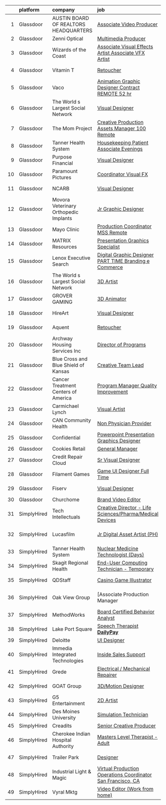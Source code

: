 

|    | platform    | company                                 | job                                                                                                                                                                                                                                                                                                                                                                                                                                                                                                                                                                                                                                                                                                                                                                                                                                                                                                                                                                                                                                                 | update_time   | location            |
|---:|:------------|:----------------------------------------|:----------------------------------------------------------------------------------------------------------------------------------------------------------------------------------------------------------------------------------------------------------------------------------------------------------------------------------------------------------------------------------------------------------------------------------------------------------------------------------------------------------------------------------------------------------------------------------------------------------------------------------------------------------------------------------------------------------------------------------------------------------------------------------------------------------------------------------------------------------------------------------------------------------------------------------------------------------------------------------------------------------------------------------------------------|:--------------|:--------------------|
|  1 | Glassdoor   | AUSTIN BOARD OF REALTORS HEADQUARTERS   | [Associate Video Producer](https://www.glassdoor.com/partner/jobListing.htm?pos=106&ao=1110586&s=58&guid=00000181bdae788e9b08a6fbdc74ad74&src=GD_JOB_AD&t=SR&vt=w&ea=1&cs=1_5b38b35d&cb=1656744737516&jobListingId=1007973154065&cpc=76BDADE3D6D9A820&jrtk=3-0-1g6uqsuaoh4d3801-1g6uqsub32968000-01ecd5dc6df1b501--6NYlbfkN0CzcDFs8cjNZITHzPaspPYUdxCTppyanGLeq-qEeiOFHwY2WUyAnrlCtEZ5GVhe4twuwkeqr4_pF1yvj7ac6m-f5901tEcCJT60M50YzRJ4UZadKXZh7DfT8HXPoiqWHcKPweUpn6hWm4MJc5-etzsvyH7xlHGwUzlnKrT1uJzPWkt56GE51CZ4CZFn9nysYghgjYjcqLs6j65ffYBZrjbqxiGbAaNJmPQ07vfzrfZLBSOxR-C0Td29cEMl5z5Z74xiZnuypg_ZqUNS2I_7sdKhxPRKZJxCtk9q3IKeehqTjOjvqVZTmwz7e30vdPGlYI94py5HDIm6sb6P10xtiKVmG4p3zH6DQ3JN_C3mDqKQaK0hcxwAy_PqnM7_-0LsaUcVElmELc6COulKD2YbPihNG9c78TOzqZkWWkIO5ueJQbOHbN6qpiHtEkn3NBEFKhFYXneJPYURS5NDsCx3d703XKTPbS5oYHUv_8tUaUtwX_oBGwAsOW4aPIY3mTVCLPo%3D)                                                                                                                                                                                   | 1d            | Austin, TX          |
|  2 | Glassdoor   | Zenni Optical                           | [Multimedia Producer](https://www.glassdoor.com/partner/jobListing.htm?pos=105&ao=1110586&s=58&guid=00000181bdae788e9b08a6fbdc74ad74&src=GD_JOB_AD&t=SR&vt=w&cs=1_bda6c15f&cb=1656744737515&jobListingId=1007969228595&cpc=5FEB1BEB8E14EF52&jrtk=3-0-1g6uqsuaoh4d3801-1g6uqsub32968000-66685a8423798669--6NYlbfkN0D-wagnijxwAeJpKSfKqQ0J9oHqjS3FlIu-AqopM5OplQZzaVhIx9UO4Q8hxVMhGuV9HaKCSmmGouoCn9-qnEDTCmxhL6b3Vv_ut4oOvfUCOD0LYqf-u_8YTEmNGA4jkamHQGlOUxVZ5493jj-ezdqAmnIWlwf8_GxwHBtD9W21B0CLcZiAU9Tj7BnIqrFR_j5jjHFQEmVrn4yNYNzVlIkHnHqkF2yOhyWIEZA-S-E8MDTJnCTkz5Jb2KN1QKcsChpqp1YvppeyY1e9ujjVQBHUM75vq_Gy18EGzRi48x9JnmPCxVWH0A7BhzBiYrXPhDp0XpE6t899uCxx5JdjD3awlBUMsD8NlA3SxOwzVYl76DAD3HmVnhd108oljDuzYpFIjpHuj2azu0vBD_JawcOAzjdPq1ZcQF9vn40s377HhXhNNHkFJLbowP1QCQnAVdmsthEfjxU37COMVGHFYqeK)                                                                                                                                                                                                                                           | 3d            | Remote              |
|  3 | Glassdoor   | Wizards of the Coast                    | [Associate Visual Effects Artist   Associate VFX Artist](https://www.glassdoor.com/partner/jobListing.htm?pos=126&ao=1136043&s=58&guid=00000181bdae788e9b08a6fbdc74ad74&src=GD_JOB_AD&t=SR&vt=w&ea=1&cs=1_31e72375&cb=1656744737518&jobListingId=1007961505800&jrtk=3-0-1g6uqsuaoh4d3801-1g6uqsub32968000-40b4fe3b46a0262c-)                                                                                                                                                                                                                                                                                                                                                                                                                                                                                                                                                                                                                                                                                                                        | 7d            | Renton, WA          |
|  4 | Glassdoor   | Vitamin T                               | [Retoucher](https://www.glassdoor.com/partner/jobListing.htm?pos=118&ao=1110586&s=58&guid=00000181bdae788e9b08a6fbdc74ad74&src=GD_JOB_AD&t=SR&vt=w&cs=1_dcb1b4ce&cb=1656744737517&jobListingId=1007966840944&cpc=FD1C1DA32C38CFA7&jrtk=3-0-1g6uqsuaoh4d3801-1g6uqsub32968000-458f20c67496f886--6NYlbfkN0DMrcEu7yrtATojKJA7cEzGQ3FdRGWLh0CZQInL4ECGI6k5tN82kdM0cJmh4vC7GgicCuPW6XhUvTCezHddYGKn3kAU4L0SX9Jyx3DjUJ2YynEVYkwR9Y8HTdu1tRL5szvjUrFm6K9Kd9NNjkflS5dPtxEKooeTbkXep_NDaRCzIrAqc5-G0quRfY2CJAvtdtXuRw1DOsFwWQ1b4lr-_fv11o7vuSETciDbMRSyzRWuwZob8Qt3m9ELVUTAUS5JwG9twzMjq4UX4k0w-mE4z75Yuz6ssS4t3TEw41GMXew81eGvii-j-dUYe6uPsv6NvL4-RHy5PmhtH-ArqZYWKtNRm-02KyTw1iDwGFDgeHsD0o_r5ycM8FjuUnH--oyd4Uk0ouOKOO41nWUcvLp7B4h7MDUvk7MYbPNfOpTYoHICgdxEIx-fLjH16JA4UcIrp7by2vh_cOmYE5Mo_6qajen3WkGtsijWK64%3D)                                                                                                                                                                                                                                       | 4d            | Corte Madera, CA    |
|  5 | Glassdoor   | Vaco                                    | [Animation Graphic Designer Contract REMOTE  52 hr](https://www.glassdoor.com/partner/jobListing.htm?pos=121&ao=1110586&s=58&guid=00000181bdae788e9b08a6fbdc74ad74&src=GD_JOB_AD&t=SR&vt=w&ea=1&cs=1_88abc321&cb=1656744737518&jobListingId=1007971871608&cpc=C4A69CCDBB3B9599&jrtk=3-0-1g6uqsuaoh4d3801-1g6uqsub32968000-d4d4a80fe2e5aae8--6NYlbfkN0D_sybMACCpf9B-677oK5j6rPldVB6BlrVvFjO_o-GJZbzuF-qh4PxErFUqfUsv_6thq8g4D528oZ7ZC6V_prj0abU2-epovRai-qZXnmaBSbOCT3Oy3osdvbpymSrBpBhksOZe_KeUepKZAREmJN4LsPPetNaXk-TapOqKYSgPIJBpn5-T1KQu_1hjO2gztrm9bxES-PTjOM3bKWBlXIBlzr8k2uy8jan4cEVS5LFeMMncXEMKRz8lBjaE7YowUYsi194RrZBGCsijinZtCJpCE5Y46rIx6Fw4kIw88Ldo0JIo-IlPt1dS2tqUdOfTip5CXpty53h_warSsYm5awSlguChVED1KYnYWlRSRTJxIM04JS5OEGZO_co-Lbm7YVFiO64IylOyuv3B72DEAnmSbLSoOEivETfFnlLmN3xsDRdcpvaw8wZUiNVUTBV58kOxkPGPhKlGXWQcLbQVH7uLhOhWP_aRuY68YcJcFBpYZmJ93wYVwUdxq_v67qOEGaYQNtTvM6DoJPQdCeSUltfjsBYXDDRhDe8%3D)                                                                                                                          | 2d            | Atlanta, GA         |
|  6 | Glassdoor   | The World s Largest Social Network      | [Visual Designer](https://www.glassdoor.com/partner/jobListing.htm?pos=115&ao=1110586&s=58&guid=00000181bdae788e9b08a6fbdc74ad74&src=GD_JOB_AD&t=SR&vt=w&ea=1&cs=1_256e6eb5&cb=1656744737518&jobListingId=1007955687007&cpc=C4A69CCDBB3B9599&jrtk=3-0-1g6uqsuaoh4d3801-1g6uqsub32968000-ce8889ce7fc4f548--6NYlbfkN0DSgjPPcnEdvoK3uuxfISLALE6pB1FR7YSHOr_tSg5_QGIhoz_2VqUepdcKLBLI_zQ5boPxTjRiTM9bxT1QoaUOlrfsHjXjdD7u_YtKGV3lMlJO6Y-qOS1T_1INYeJezg33-OILdvl-nqj3731pyrhlwU2TCpzVvVh0ZCH5wJIOVcJpkMs-7Svt82FBOL2WZCAkO71do0aAogBcpJ68Ds6sL6Cwy6p4iW3NB7KpDR6wU11TzbaGxl_2fk9ICTsXuM-iCH8-9ECvCIWbEq36_jBzeyiPxVy8Y3XPEhHhvqQiDINchoJhG1kjVE-0boJRLF1YhiBGFf8eXXiaBTY7gxpAT0Y_0l1Bk3LXMBQINOpy-hwpWqlSNHbRx-ljTUY7WAIRsjB6pHsWNk8ooxg798bfG4oRRJvUla0lM8M8y07e10pH2P2210iH9_H0oqcu-ro_JfYIsa74AqVaywo1uoJYbMU7Jj4l_KDGxg4uQehYqb6Us6bDFsrxpwG3W-NcDOPitDAXEdutj-IOxeqHlBbyHr6xmN8ilIxLjntkJXL-4s2AitXijIgzQmzkLKZtJ81wdXC1n5sqFCWBUrQUrOWu)                                                                                                          | 10d           | Menlo Park, CA      |
|  7 | Glassdoor   | The Mom Project                         | [Creative Production Assets Manager  100  Remote ](https://www.glassdoor.com/partner/jobListing.htm?pos=116&ao=1110586&s=58&guid=00000181bdae788e9b08a6fbdc74ad74&src=GD_JOB_AD&t=SR&vt=w&cs=1_496d25d2&cb=1656744737517&jobListingId=1007967335052&cpc=9DC6E4D8324653EE&jrtk=3-0-1g6uqsuaoh4d3801-1g6uqsub32968000-974b1802d1b2ca02--6NYlbfkN0BDp_epf89aHDQhKpPegNJQ_ldQpEFZQsM9OcONMGxWx6pU56EKHF58QjVdAUvn2gXr-4qKVmuOqO2hh6ly2Lf9qKVUf5r4iwWlmpI275CADJQJn0IoDHZ2YTcybY9agQbHjv9SV5rRof1Mq1PdjCdVMrcXqoboQwxY5vbBnClz10B-vbC-S0EZgquujyTndPjfaskLNhkK3fuoUWrtAE8MY0pc1ykwM8YSQ_VPhJHZcTl1eKWOUJXeW0Kp5BnNJASFemE1E1kjMS2BGHOkP3qBUXhGJq_lalwMS3g9JURJqq4aZ3l9zCt58yjZHNVwpN387ruyKZ_k8u3Ou9djqTVmw8gXyWblddA_9PGhwAX2TSsTk6mpQAiWwsylcAJA2sF5qqb1pGbAaUg9IKckyxw6Vb1b-Rrwa8JEGCyD1cp29XC6VFvcIPrTOVdEb5D1GNmg6swHD6n7C2rG3EG_nPuQsUxPRvgMgoDzSTeT1ZNqWsCqMyi3y3B1zf30Djkz4kd4HaNjaQLbItVa5M50v4QSZl7yOWrh2PoggYAZLAu980ZPHvJ5s9cHJLHPTto3HDw%3D)                                                                                                | 4d            | Remote              |
|  8 | Glassdoor   | Tanner Health System                    | [Housekeeping   Patient Associate  Evenings ](https://www.glassdoor.com/partner/jobListing.htm?pos=103&ao=1110586&s=58&guid=00000181bdae788e9b08a6fbdc74ad74&src=GD_JOB_AD&t=SR&vt=w&ea=1&cs=1_6c3cb3ea&cb=1656744737515&jobListingId=1007977535768&cpc=619322B613A5457C&jrtk=3-0-1g6uqsuaoh4d3801-1g6uqsub32968000-5dcc6e31592923bb--6NYlbfkN0BKCdUMHj31MbvWqdYQ9ut3BVauqM650n6ogWAXNo6TcCcdhyP5BUcVrgcrgBoRQBEhxD3bVdRiT2pUbNiUin5r9nK3L3ykLx-Td1uKXrEPm_u5mdrx1Cd4q9k5UR9gbPqH9jWXQkTCEoNLtBtne2mAuiIXVzIQQWZRhac_tsinlveQASqlFyjgM7iOiYklo7vOzkusszYW-7ggklOKAAKaRpRSDM9JkhS5jiknGbzk8mrfXjx-lP46Qr4RApPhchbO0eX5z8iP3skEoTAcU_693fWDKCeLoqKKEr8vfF5BwCIGyXM1eGy9M1SYYs7wcPCyJe6gubdSrFDGKtBH-JhYXJTNApS6uo1tvP3d3kS1o9DpF3LDJqcv7EhHauVz2qY3AOgancBkcWPzFKPxbnwdf1odVq5cqSGs_RAzaAG3BSJNg44OvabKvE-nMq4HgP9UzDyNEvH2A6-nC35DLo58nHTgDeikRcoMWyAdzh_ggW2AW4EtmfzBwF_XEZvJlhCmz-HYjFWZr_4YjHLfVBPUjkGDmnHWhDxFn5-joYUVfYqkLu19zCSQwC6l_LAkt6jccQw2kuvzx1CE_308CNNHep24VPweYQ8xpAf21PcPNT_to47pJWulmolX2ARwMG03KpntRvwvkg%3D%3D)                  | 24h           | Villa Rica, GA      |
|  9 | Glassdoor   | Purpose Financial                       | [Visual Designer](https://www.glassdoor.com/partner/jobListing.htm?pos=101&ao=1110586&s=58&guid=00000181bdae788e9b08a6fbdc74ad74&src=GD_JOB_AD&t=SR&vt=w&cs=1_f8c47004&cb=1656744737515&jobListingId=1007978027094&cpc=A202EC670F9D0667&jrtk=3-0-1g6uqsuaoh4d3801-1g6uqsub32968000-80917c0488b41800--6NYlbfkN0DSwrzLV_d009t00Noqv8485ZIMmCq0NIXHKosxbhm15qabQEHgk6wsQRlkA3A80bZb9PbpfHGfKe6iUksRL5ftl87KqNy0Y1yMxMeGftJ4MLYIdzNZ_HOrtLRBVHg6zEmRj0Y_A5RJolt1YIyNjcFsaNldLVCojNt0wxCcr-19asgeW-gPINP5FyX1UadBv09WPu6OlpmJk-w0XTOP3HRyKVV1WSiYygt77XGVXX0H41Ed9sgHa9xiiQmLVxCZy2J5p1Y-EOZ21uQUPqTMnGQWSxwpnBDTEsbDUbaNx2OQpZkj2HyDHyBx-Cq3uxpXUPjj7P_Wjyp1CKuPNqUL_tHZkjc61ayzUz4HbUwMV73imw5mrsFplPi3vzb6L7GSDyyiR0A8YFzMRVcoFLF4Aj_KEiO8Td6WXElEWRZdT7gL2a0sdgijCKbi4YLG67zFxsizHL2YYtRn3xVrWw5WeKoqqtbxIEjdx0CMzgnJwI0F9fXYKJuYgc7x5AGHYjJqfymrxCNQtITY9t7Jv10Ukv-OXvcbDTQUs10R37fjg0vwvSCDuyQsvxmCBt9Dc36jvw2gXfrgyBNz7WhnNAbRxwu0FmT14ElC9p1ONqs6emzg9oqOMxjcgpk58AuAhdukDFLl7IZ_Zy61tcq-q6ZopTftmydorGp4vONwI7f1fizgNiNgOymOhWZgXoVXVDTpcTY%3D) | 24h           | Spartanburg, SC     |
| 10 | Glassdoor   | Paramount Pictures                      | [Coordinator  Visual FX](https://www.glassdoor.com/partner/jobListing.htm?pos=127&ao=1136043&s=58&guid=00000181bdae788e9b08a6fbdc74ad74&src=GD_JOB_AD&t=SR&vt=w&cs=1_9be564a4&cb=1656744737518&jobListingId=1007977299470&jrtk=3-0-1g6uqsuaoh4d3801-1g6uqsub32968000-5c747d95737274b9-)                                                                                                                                                                                                                                                                                                                                                                                                                                                                                                                                                                                                                                                                                                                                                             | 24h           | Los Angeles, CA     |
| 11 | Glassdoor   | NCARB                                   | [Visual Designer](https://www.glassdoor.com/partner/jobListing.htm?pos=117&ao=1110586&s=58&guid=00000181bdae788e9b08a6fbdc74ad74&src=GD_JOB_AD&t=SR&vt=w&cs=1_d226ab2c&cb=1656744737517&jobListingId=1007977310597&cpc=7AD1D84939BBEEF3&jrtk=3-0-1g6uqsuaoh4d3801-1g6uqsub32968000-1bf2ec1534ef6e16--6NYlbfkN0D0ff9e8Lfwlpl5zGbQmpn59AL71QmFd7VKOAnfyjZzp5sdngV8WPgYe0dov1m7Y2mKGtVBDTfyHFmerNfT1OMvvedcUr6AstI11753lGS4EKMUBneZGkj89hq2rMaIGoBfJ4WQHqjix9r1rkfnOI6xLzvR_yTyCcogp6C72UnqaOlz6_Oxa0zP36ZGNJzcFR2pnddYjIt9AtCe7fejHeWDsH2i_0N4hLqo8JQLdPQeDc4fRi1nAEJuykKEfGox5H9FfdZZJO1CbMXFXtFVE94yGwszpwNLq_IWhg7SUFmPUyCH8cjfwc9_P0-__oP01vKymeCDj8iMpEMr3CuWKOttyx8LhmkMSsuPcZqM9S1v0TKAH8L7bfirejjzEVqbijQ3O2KMLZMpSJtElw-4N_lEo2v0OYIdFHd0KmXGEw109byYvODaMaDiJLqhvK-J0k9Bd5LNKrbu9M5TBXmrswibyk-4hZr-ZysCDRWSidKgcg%3D%3D)                                                                                                                                                                                                                   | 24h           | Washington, DC      |
| 12 | Glassdoor   | Movora   Veterinary Orthopedic Implants | [Jr  Graphic Designer](https://www.glassdoor.com/partner/jobListing.htm?pos=110&ao=1110586&s=58&guid=00000181bdae788e9b08a6fbdc74ad74&src=GD_JOB_AD&t=SR&vt=w&ea=1&cs=1_9d264fa5&cb=1656744737517&jobListingId=1007973936037&cpc=0C139D4CAD5A6DB2&jrtk=3-0-1g6uqsuaoh4d3801-1g6uqsub32968000-3f10d34dd0176342--6NYlbfkN0DJqHPb2qqJYAdJnpB7UGOSLJ0mKdWnl2ItX-QcZgWymE_k2FNtN2xzwr1HWuQlorepBekrHkr2iEcU9XznvIgxowy77Rs5cNE4-S_39XbW1kQnBBP8XEwoDupH7u0-F5Yr3d6Y-3J9GWOGhYZWQyUfYscXBydLe0WhU_R39BfJjJ8ErIs1sbVNt3IFj1_svauUX-jynR5ftOkCYw9PhUKChCLfbUoMUVmHZQ65ZGOhsEXxTRZLkwFnjgVGEwEFiSkuuRAoGK6R9xgrjbtZ1DACYkK1GG2OQs5_O8T5navn4Zy5F5Dm9vPAmb0D58HJPx8q5phmn-XMFgXwfDEszxzIG3bvh4V2pcb7FLIEnTXqfKcY51Uk7TP1ShfRTIoukTBblhCL6o9CG1J1y4mzKFjKlyIAhfDkR2gl2tN-l8l8a-NCp7en81aHF05F7MC8BW1b3ZXiLmVeeSln87b8xeiiNwopywRZ7hkSpk9pOE7EbbR_xuiuFD0wT2go8Stxm9c%3D)                                                                                                                                                                                       | 1d            | Saint Augustine, FL |
| 13 | Glassdoor   | Mayo Clinic                             | [Production Coordinator   MSS Remote](https://www.glassdoor.com/partner/jobListing.htm?pos=130&ao=1136043&s=58&guid=00000181bdae788e9b08a6fbdc74ad74&src=GD_JOB_AD&t=SR&vt=w&cs=1_15a63055&cb=1656744737518&jobListingId=1007968268364&jrtk=3-0-1g6uqsuaoh4d3801-1g6uqsub32968000-0db7891265886867-)                                                                                                                                                                                                                                                                                                                                                                                                                                                                                                                                                                                                                                                                                                                                                | 3d            | Rochester, MN       |
| 14 | Glassdoor   | MATRIX Resources                        | [Presentation Graphics Specialist](https://www.glassdoor.com/partner/jobListing.htm?pos=120&ao=1110586&s=58&guid=00000181bdae788e9b08a6fbdc74ad74&src=GD_JOB_AD&t=SR&vt=w&ea=1&cs=1_687c65ca&cb=1656744737518&jobListingId=1007973733463&cpc=9DC6E4D8324653EE&jrtk=3-0-1g6uqsuaoh4d3801-1g6uqsub32968000-a62b5f047dc4b6fd--6NYlbfkN0De5ppvndiyxA0pMSLQzOe_j9Mra0KF_8EhxTxOKXtZIfhM20E97mGJ6rqAxbACvL-cqAF-LbHge5qlUJ8Xb7cG7dOjdhgwkpFTkFp7tgIo7_0uQXUrHSageNGZ7bRRgnULAqrkfFo0X7TZoFmY6R4spA8C6oV5v05za3hbZx801fVehutvCVClsSaadB2Dp3Q1OeRyA-JO6icWMsoJl4c2HmASNz6VtZBn8fLid79RSSslJtVraGQ9tRLjBez16DB8uSnvT6w0boneGnlJkUFUjPEp3m-Wm1u_8y4ckGxZWj0aolb5ryVBxXCx9LBBWbeFXgnESi8VjivZiGdPahrgU9f2LtGuL0mnri7flw4ifyDM5e2ieQqVuBPz1fubDcRK0IHmyxwW8T7nTQpLdbpaTuenmbGmj15PgrGohal2vxR1l9ZbgfzbF2XK8Ozv5JcoTa0Posy1G7fjopoLwFEqoSLYLhEj0SkhYzKDlO30E2pejKmH2G6cqfA_ADs_OxVwSvis8mPjPgHgqCCzFI1m3uLv-DeOO3FGIE92TCWgb0UYh1-p0Iqu)                                                                                                                         | 1d            | New York, NY        |
| 15 | Glassdoor   | Lenox Executive Search                  | [Digital Graphic Designer  PART TIME  Branding  e Commerce  ](https://www.glassdoor.com/partner/jobListing.htm?pos=114&ao=1110586&s=58&guid=00000181bdae788e9b08a6fbdc74ad74&src=GD_JOB_AD&t=SR&vt=w&ea=1&cs=1_d5293f0f&cb=1656744737518&jobListingId=1007977383031&cpc=F17331D9BECC482A&jrtk=3-0-1g6uqsuaoh4d3801-1g6uqsub32968000-1320e3432484d777--6NYlbfkN0AFRV3_2dkB6SuydGIGxPVEJoJqCW_np2MhSmgJaCX6psULqOrDhGc7TYQOH0y9bei69uXxmO2lmCdcTdheGEWQvfM3tZngkHId5idKC_9VI_KulBitANPHgr7Ep-BEfLCr2T801H9gh60ZpfQYOv6WrgWYvDMb9IJjStn7d1X6UOgc48AfNws_sb_xHvWDYVGOWyWm-oQoBmmaL2681x02OrhQS9ZKmHW5utkqG-JGkQmPs9qaJCqQULQhB25nPwqp-WcbXNj3Xy9T2l__G6rJ_CCMuCTYXQQmvOPDhjw-aSx57rrkqkHTrMXfCpxPdofnAo8LSic-AKG3QkIRLRqLmyOKNfpSotR7DC-Xu3WpHsjrOTK09QIiF18kscTVKjn1YQklKk2HtSC12RS11XQmOXrL7G0gPkVu8QEMBKZiQNDNYPlHAjdv1XCfJgTqh4mJIOxyvzVZ_FQAMrbSXZZCe7tdWHlLE7-xDDpLQQoXPcItfPYTYokuPdnhJOl6ba0GteaXyeL_1g%3D%3D)                                                                                                                                  | 24h           | Remote              |
| 16 | Glassdoor   | The World s Largest Social Network      | [3D Artist](https://www.glassdoor.com/partner/jobListing.htm?pos=119&ao=1110586&s=58&guid=00000181bdae788e9b08a6fbdc74ad74&src=GD_JOB_AD&t=SR&vt=w&ea=1&cs=1_28a45aee&cb=1656744737518&jobListingId=1007969858041&cpc=451933188B21919D&jrtk=3-0-1g6uqsuaoh4d3801-1g6uqsub32968000-c7eae5518b519f61--6NYlbfkN0DSgjPPcnEdvoK3uuxfISLALE6pB1FR7YSHOr_tSg5_QGIhoz_2VqUepdcKLBLI_zSc8JSYPrJksObRBuCGAA0maepQYUNpBDjQ2JWKdMFomExmsvrdiEPDeqsyAKcBfgwefEcHVx_WeFY5uMafxHqLy-MNjpP-2O4gEBHOybauJ4v1fGOvD5GY1mGTit8RqYO3OdeYZUts1WI8ELYaw1EwxbvLIEkHd62xE0ws8lIKKt2_R75flGykWEYs1Macqjmj-JLZ8qI34nLKDr38gI4iP3dBEhba1nafnzX4YqQ4psXy7M7d2wcMSZINJFCvnItNrwJj2ClNtHzDJXhE4ey5pkIIHNZ_idC0cuTLYzpHnS2j66xEnhfhCc5qf74112fPDR08gs-axTlAySHmYCzyjiZykaW57DCrXsmzzMoze6WBYt50Fc1apz2dVOoLoVA-Aqbt4CBfEE7p21htc5emIixsFpfAhjGkgDJdSfw0aKzs862CDI8rs0q6smugQHlkW282Yb4oZcgGBreTBWIrIHP89Ivh5sTD9VG2CcSgSVqfldlpT4pybvtLe4yfqUMTPoU5VvQBd2ThwIpSxaVQ)                                                                                                                | 3d            | Burlingame, CA      |
| 17 | Glassdoor   | GROVER GAMING                           | [3D Animator](https://www.glassdoor.com/partner/jobListing.htm?pos=111&ao=1110586&s=58&guid=00000181bdae788e9b08a6fbdc74ad74&src=GD_JOB_AD&t=SR&vt=w&ea=1&cs=1_6ff74e14&cb=1656744737517&jobListingId=1007977312029&cpc=878687325D2A5CC7&jrtk=3-0-1g6uqsuaoh4d3801-1g6uqsub32968000-eed2f8d9beea1a73--6NYlbfkN0D0ff9e8Lfwlpl5zGbQmpn59AL71QmFd7VKOAnfyjZzp5sdngV8WPgYe0dov1m7Y2mKGtVBDTfyHBXS79-IRuet0Wz6uEp3WsOYyWsfNAmkv9__Ajbf4Hx54h_0e97yljkB1WZcqaNID5ncTmZ2QtC_Gdk0Q_2k3v2pedomN32RvSNnnPJpaTm6amLmH67aNv2oPnf3SQvwEsylzNyO0V8EFi7jKD5jAcvK6t5qIla66tzRgQc-_hmkRVOYTmoend_842tmES2ZqAUzBK3uWO9URbhVfd8fctrm_IsBdOg8emZnK4CO1QMB-tJI-tLMSk_u942xr7D-Kv82ouW243TPg29fbm2jyDadbuh1sBN41_tqL9K825o_2oYW9yuj9lSsXOTNojq_OpSrgT7RQNbeVybK47TgDolWX4lNG7gMDjy90pK42HH5EkHkvgsev9RbQoD8hMF4KrerEsI-kYzYW66ZCKdy2u8p1B-AiPl6hplx_eKrXqVK)                                                                                                                                                                                                              | 24h           | Wilmington, NC      |
| 18 | Glassdoor   | HireArt                                 | [Visual Designer](https://www.glassdoor.com/partner/jobListing.htm?pos=113&ao=1110586&s=58&guid=00000181bdae788e9b08a6fbdc74ad74&src=GD_JOB_AD&t=SR&vt=w&ea=1&cs=1_bf200560&cb=1656744737518&jobListingId=1007977899718&cpc=7F6F94E2229B3AB5&jrtk=3-0-1g6uqsuaoh4d3801-1g6uqsub32968000-6b81546da584eca9--6NYlbfkN0DSgjPPcnEdvoK3uuxfISLALE6pB1FR7YSHOr_tSg5_QGIhoz_2VqUepdcKLBLI_zRMcw5tZLk0llKVt2y6ZfiF4DESAVdIA6LN-upTV22_17VrfVykjSV0VMoSUitqLSUxFeDIRenTk7qBgG9isPPAptWdBwEzys-kXPnwu_QKz_k2Yd4TJDkfwBJlVRpNpk3EULHZa8IIJ1Cnw8JFW_iQxZ-VDZmALI9iq-6ldIF9Vq5K0wjCKGWHTQvR85CDvAu6Vh62wG10w2VvffHcW8Y7wtBc7gOAHvH0sg75cqRl3onAdg9ZVAoKSgXRWhVTkFxXeJNf1BDSRv_3xDNZ9yy_isBNIOiyf6CPXJb7_z3YgO7bJaCiHF4_Wb9-0QWxnxtC8ZBw1cF3XAe3euSLxm3gqwc8AdocmC9DcPmoHo7kXk7IYkwWwEkfBEr2w7wDUylOssNyQIU9hI0s6WG7KZZmcRCqPTuoX2Qb4SY6_txrz_PjRclPxjNtCM7sxebSF2HPP7VJjwTjh7X8VZIsWSD2UpgS1Qt9tvTIufzKjl2tCs5TCQFDNgoaZ4qpA1_TwGdILhYDgL1Fbw%3D%3D)                                                                                                              | 24h           | Los Angeles, CA     |
| 19 | Glassdoor   | Aquent                                  | [Retoucher](https://www.glassdoor.com/partner/jobListing.htm?pos=112&ao=1110586&s=58&guid=00000181bdae788e9b08a6fbdc74ad74&src=GD_JOB_AD&t=SR&vt=w&cs=1_a0b29b6c&cb=1656744737517&jobListingId=1007967009881&cpc=9DC6E4D8324653EE&jrtk=3-0-1g6uqsuaoh4d3801-1g6uqsub32968000-cf5521387646f5cd--6NYlbfkN0DMrcEu7yrtATojKJA7cEzGQ3FdRGWLh0CZQInL4ECGI9gD0Wolx9R2v-Aex0-GK06q_AYOzvcZwPSjK54u-6pWBOM6MeSijfh0uMBTHSMqJ2JovMJqgoRenvsyZ-K2jW6TdZL9JTNxY1A63E7b9fN7MpggD-wawhvrk0_QK6YKlQgb7KUUEr_TfIfC6TvoJS1Kx9YFxZmDuGFHmyRq8SDKcnN6YifK5udubTUAAbF3yUzmJ8KZcvng-x7BXOQtxlAn2q0Uds_363ocpd1uQ4lGKw2Pfum-3toLpbb88Dv0U3JmgKhEcBFQC6cA9xg4cBVK8NLDG69RiSC5HZmRMRzdf2HLqLspyYHqMfSu-QWWQvj-0NXXnfecwSwl4g_P708xKtwHBNEkHbunH-9qBjDmMakfADwU6CtZf5dSnABG38gzjl30QGD38tcbnLXgDM7fLd-XBdEEWw%3D%3D)                                                                                                                                                                                                                                                         | 4d            | Corte Madera, CA    |
| 20 | Glassdoor   | Archway Housing   Services  Inc         | [Director of Programs](https://www.glassdoor.com/partner/jobListing.htm?pos=123&ao=1110586&s=58&guid=00000181bdae788e9b08a6fbdc74ad74&src=GD_JOB_AD&t=SR&vt=w&ea=1&cs=1_efea34a8&cb=1656744737518&jobListingId=1007970877341&cpc=9908D8D4413DBB8A&jrtk=3-0-1g6uqsuaoh4d3801-1g6uqsub32968000-2e799b82c76f3048--6NYlbfkN0As4jd5aSKiW_uIisjgg29AJq4kDcBvocvbMwgV2qt84RZnmGr_1l1iBSOC78XtD-gwhNl8-keqvoHM5u4vnKBepdVR3JOR3Ijmj9v4sehI1GPDEa3i1MmQ5qbxGUmqHlOoZ4V1frjV0JASdcujDOAek45iLhUtPgSnM_X9JimXpEdPckz-DIzvcPrgDdTAm6WpTzgokgHvS8oDAjAgE-iF3sPE-VKx0m70Ic5fUshQqMDjYx4_YutEi_VLiPfRryhreNm3CyigYVOIZi0xIgWsKRbmXrYjBbj2ktuvIlPw6xdEn7mwAlKAFYvrPvDWis3R0SzUO_eWlDltrgjno-dH1OTtChKNmn3D3oeIZpeYZIfJt0BvRd9IQAJb5l79hhdbTuQ4tlK_1voBCCSooYtxjMqBswyleFjhSR4UIw6CT5Jwlk8KOcUDtgq6azcSNb_IJfgB9B9FobPisG2cP2lMF29jS5SK6FmSB0Lys99vAAjGXM_RDax4udLg9Q9IfIA%3D)                                                                                                                                                                                       | 2d            | Denver, CO          |
| 21 | Glassdoor   | Blue Cross and Blue Shield of Kansas    | [Creative Team Lead](https://www.glassdoor.com/partner/jobListing.htm?pos=102&ao=1110586&s=58&guid=00000181bdae788e9b08a6fbdc74ad74&src=GD_JOB_AD&t=SR&vt=w&cs=1_1544ccb1&cb=1656744737515&jobListingId=1007959805048&cpc=217C45A42544DB93&jrtk=3-0-1g6uqsuaoh4d3801-1g6uqsub32968000-7158e7f6ee7b710e--6NYlbfkN0C0fM3cAMPIJxx2YJu0-54AUzYyvdboEQAVt4G_xOBTWEOaDebnHlkXFTc2Kq0ZccRq3eiQXJOJU-mfQQI1V9ArHlDUx5-eiyJdHZoNHa8Lu5z2t7dWnHC4YgfwMioIP8MmyvSJ7Fo8XoDZ2--oEHDh3Ps6NBjCLk_sTi5GKYmaukGxYNSn7burfraC15ZQxpIOljNMCg5IXUcLxTLdIZ9R-ygP-RxwE9yCNuYINP6Ou9hnUGSCHYIY4SfKd6edBTTmsUcV2pn33BJfnBr3D2TLUnyDhE0vob60PRpq4OL6p5oeth_tyP8kYJklhQzcMfYeeRyY4xCwNYeWbiwSJ-A8G4i1e85L0nyQr6ChefhrKPnGvSO557TjeU-F4lnKZkr-spdkGoq0Y2og5DzwY1hxIAYiW58kc8Ucuqn_RnMq9FXxuoX0wKHs1e9ML10jhPZdmxWQPPkNe55gSqOZNkPwMN2wrITnvqxh-cT-iB9wXeVdPrh2PtksXgYfozYLLYIRmIyJIWEDWuHDIVWGJMcLDnvDXygcaUtWtBJoXiDOIedJcJdfdZXifsO2wboKqTk%3D)                                                                                                                              | 8d            | Topeka, KS          |
| 22 | Glassdoor   | Cancer Treatment Centers of America     | [Program Manager  Quality Improvement](https://www.glassdoor.com/partner/jobListing.htm?pos=107&ao=1110586&s=58&guid=00000181bdae788e9b08a6fbdc74ad74&src=GD_JOB_AD&t=SR&vt=w&cs=1_c4b3a496&cb=1656744737516&jobListingId=1007952681111&cpc=76BDADE3D6D9A820&jrtk=3-0-1g6uqsuaoh4d3801-1g6uqsub32968000-804f70daf4a2e401--6NYlbfkN0DbqT9uo4upn9yywr8UkyORGS-RTgWtwUw5e-c03yxgVBsbvqybr-lxqMpdIOsIQgOkB6zagsFC72IqMz6CJYRzgub5fB8TAX8a3UqYRROz-5WEO4i5M_cAgzsmJDaj6nntrPjgh04Uc8r2oegfcrvj-cUswS212wXPOZccQOADeJo8oblaogXsrT0unSq17bP4ruNI-PgGw_mphDzPtse1gL8wc50VT4eKZ_Yf_DA6hKYYf9QiZm5gTvBdvviK-bbV0mLEVkO2mD0tuyBt4j11lN20YpEVijoX9ni1xbKuT12kodHWuXCrkiFV0N3ww3OA-GteDwQiO_qXSOprZ7LTfaTXRh3FzliapWp-10NMAKUcKH9iQGgtjY9W46-YZ2nYiyyWOofQqgG1OA82QKYamtcl_FriCGPQWZV6XTg_FFDcLxneNsEJ0l5tXz7dtqZTfK7LW63KTB9-ok4fzJLpLaxcJuNgDPBTcHpOQlR_VgkkEM4pPHz7h5kIiAOyZKnCdi34QAUtmCD02zZHikXh8YMg001fGksBtXL1ywv51QzHApf8Gjo33pmxS64xevz9fbCHj-Bhyw%3D%3D)                                                                                              | 11d           | Remote              |
| 23 | Glassdoor   | Carmichael Lynch                        | [Visual Artist](https://www.glassdoor.com/partner/jobListing.htm?pos=129&ao=1136043&s=58&guid=00000181bdae788e9b08a6fbdc74ad74&src=GD_JOB_AD&t=SR&vt=w&ea=1&cs=1_0a805e0f&cb=1656744737518&jobListingId=1007962827087&jrtk=3-0-1g6uqsuaoh4d3801-1g6uqsub32968000-113ec67f025a0557-)                                                                                                                                                                                                                                                                                                                                                                                                                                                                                                                                                                                                                                                                                                                                                                 | 7d            | Minneapolis, MN     |
| 24 | Glassdoor   | CAN Community Health                    | [Non Physician Provider](https://www.glassdoor.com/partner/jobListing.htm?pos=108&ao=1110586&s=58&guid=00000181bdae788e9b08a6fbdc74ad74&src=GD_JOB_AD&t=SR&vt=w&cs=1_c261dfe4&cb=1656744737516&jobListingId=1007977318298&cpc=654405A9B1E0A9F5&jrtk=3-0-1g6uqsuaoh4d3801-1g6uqsub32968000-1d02e19c71664343--6NYlbfkN0BDbi7KOLC__ixm2BVW7Rk3aLjjU5kHhZdgNxjuPQEFrVBnzvQJ1TBRpr4Lkhec4ummWLj-V5lqFpvLloo_tr4DUoEQ0420pNFvG8C_gvoG5rNXJUqizF3OwCCwsXfYQdTYlgYVPXCED0xryPZX1IyCy61QIvgbltgNDnfG7gu9diL5UUpRoz33IW7jG5d4RzBa9Gxv4yUlbPG_kFNkXWsKr9WvPxJlzW_v6cnLEDt4IIARz61_HT19xUnaAQTM9tVPN6bfokNYrcfajzRJrf4OrtbxH-80V9QvZSsFq3L5puHFd409cKytXMrs7yIFyijD8GdPkqSmtNW0o4KrRjS_AVRYAt_UXhuMPfXomgWvTEDcE8Pjouwc7rePQQK7ZMJZo4Xua0l-csWauC2QITk4XI349AtVOypCc_UXQ2YjFcfgTLpA8DMYWXWD5_WcMvH0H76hfR4Qvr_omGAUQ86m)                                                                                                                                                                                                                                        | 24h           | Denville, NJ        |
| 25 | Glassdoor   | Confidential                            | [Powerpoint Presentation Graphics Designer](https://www.glassdoor.com/partner/jobListing.htm?pos=122&ao=1110586&s=58&guid=00000181bdae788e9b08a6fbdc74ad74&src=GD_JOB_AD&t=SR&vt=w&ea=1&cs=1_918e8fc5&cb=1656744737518&jobListingId=1007974854951&cpc=AC285F3A3ECA6BB0&jrtk=3-0-1g6uqsuaoh4d3801-1g6uqsub32968000-a029fceb4cfc4121--6NYlbfkN0BQtIL1-0NRC6igtquJF2RNKhrkI5Y80MbIycaTJWN9374dXjbkVV4k-fkz0-qpx2MrM8MTQagc92-IfCTiinOm-B6bclxG1cpRJlsbhZpTCsbIVIJvcaI_Okl7VGDmQoTlbpU3zyUMLEb_2e4ipaHrUPpapTVets3YlaFFZkU6ZYTutuessZ_gtF5pmJXAPuQYt4QSPGFEbI92FqgrWr-ft-_bnLiyQfI2LMKCJRiWQ_suag5DC4Wt_7ULZgDalxNxYAo16cgvXKoAwl_YgHoLeKoRY3QJj6sZqexnYfJ15wzX5kCT1Edx8Iq9OUzwT4nhsurSI58pTib1Ay2qSlu4os2xqG5CO5A0ZhZOb_RFlbaEB81zjwrjjYOxdEHB729EYrleKIcmg9iL6V0CwGru0E17tlMk6fQcuTdbvDCZbMmfj5qBCNoqoM7mNpfBCWbf7mQqIlZ6y4EXrXs_JwIokO-0R_EQYNu6Afe2wdPJJGXh-yJANhkS5nirJUe_pz-0b4U_RSI0L_K6SuTnj-4QH0mEU7N3gZ0%3D)                                                                                                                                  | 1d            | New York, NY        |
| 26 | Glassdoor   | Cookies Retail                          | [General Manager](https://www.glassdoor.com/partner/jobListing.htm?pos=125&ao=1136043&s=58&guid=00000181bdae788e9b08a6fbdc74ad74&src=GD_JOB_AD&t=SR&vt=w&ea=1&cs=1_1b142926&cb=1656744737518&jobListingId=1007956200922&jrtk=3-0-1g6uqsuaoh4d3801-1g6uqsub32968000-0059066d2f8a4b86-)                                                                                                                                                                                                                                                                                                                                                                                                                                                                                                                                                                                                                                                                                                                                                               | 9d            | Napa, CA            |
| 27 | Glassdoor   | Credit Repair Cloud                     | [Sr  Visual Designer](https://www.glassdoor.com/partner/jobListing.htm?pos=128&ao=1136043&s=58&guid=00000181bdae788e9b08a6fbdc74ad74&src=GD_JOB_AD&t=SR&vt=w&ea=1&cs=1_a22382b5&cb=1656744737518&jobListingId=1007971870465&jrtk=3-0-1g6uqsuaoh4d3801-1g6uqsub32968000-e291b1996014a4ae-)                                                                                                                                                                                                                                                                                                                                                                                                                                                                                                                                                                                                                                                                                                                                                           | 2d            | Los Angeles, CA     |
| 28 | Glassdoor   | Filament Games                          | [Game UI Designer   Full Time](https://www.glassdoor.com/partner/jobListing.htm?pos=104&ao=1110586&s=58&guid=00000181bdae788e9b08a6fbdc74ad74&src=GD_JOB_AD&t=SR&vt=w&ea=1&cs=1_f9d8920c&cb=1656744737516&jobListingId=1007956964808&cpc=1D891ED3EFC3904E&jrtk=3-0-1g6uqsuaoh4d3801-1g6uqsub32968000-4cb49892fb7fcc95--6NYlbfkN0CIHMGocNKd5hoXLwwKXhS247lQakt22NtwViB8HW65UO_fRUkh-j7Og1M8k5VNV9qYPiHtjiCoY_O-c9otiDtR9LNNKFnoF5Wicp50DmFLbTl-GMUESfQFvHm4qb9t0MWvEWUxc542U7m8IAjIlC0QIQeu1griOijYGId8il01kB8D3wwdT0JXlbq3N99sHXA8R2I5b-UAfFsCgTf5zUNxngh57m50L9V8rdVeZ1-BhcAdJvOzwLf3AAKJ17jmi-JCvWUbJkCNSuUb7W9pKlNEvhE5BM7xx4pCEuydB2-i_p95sHGDnpMuHRDc_zaJGjJtN8hBGGmk86vTbFn9iC40Lm8PC3GCPH-qDfO_Qg2MRYqbdmAPag2Q06IUA2dCsOm4y0TYo7DfYgKc7NDgvZY0_tlDcbW2jNlRCe7Nwh-qtEbVvIfeR-27v5gWDgFXemA%3D)                                                                                                                                                                                                                                               | 9d            | Madison, WI         |
| 29 | Glassdoor   | Fiserv                                  | [Visual Designer](https://www.glassdoor.com/partner/jobListing.htm?pos=109&ao=1110586&s=58&guid=00000181bdae788e9b08a6fbdc74ad74&src=GD_JOB_AD&t=SR&vt=w&cs=1_20796cf2&cb=1656744737516&jobListingId=1007977597118&cpc=32EE424DE2B657EB&jrtk=3-0-1g6uqsuaoh4d3801-1g6uqsub32968000-8b699b3c53af99c8--6NYlbfkN0BhYylDqghje0ff2KplHg9yv97rDOpeEevfMVEZYorIBLrP4vrvtfO4wMO5SUYSXSYVHSGEFBbXm-eEYmd-kT3XWGkCF6EZoYk2twLZD_qqNloACqibtt_YO-i3zR_KC1OWo8MuYst3cGJ8eLYZZy7hMbU0vnkUubmHDScQnHbzgi1fqs7qXvZTVglUK2JraGI_S1jPn0r_E55zyXjlFwUeScTbSnaQo8Yw6UuimnnDpCzk1wECo3VqohBWxV3eYmBPFh-m07SKchZiIJPlMcdjX_oKn3o9Mjkxd0b2_CuF1ULBjBROkI1ZPdeubgI_kMF_2CFLQ2SLkazus6QUSiiEMsU_hfZxKAywlEb0vpmTOmAg6cv4-lQGkCegqP6h9N_NMnQbniMcq6TeWOcuc0bVxwH6wIYmZ3h4Fj20RqDT-vNDciSScvST2clvnyAA4yFK-Dgg-9x3-P80Rmr5O6gEs7fFxeDIORAmVFU65C-xnGM34gDu0iS85ThfoAD0KJfWMSDb2vW7b9AI6O7FeSM28fyhKOt48oXx1R1AKnh0mUPLlkCVBAMG1opKQAGo4-uJwI36vcbuMFK7GDjHadM8)                                                                                                               | 24h           | Short Hills, NJ     |
| 30 | Glassdoor   | Churchome                               | [Brand Video Editor](https://www.glassdoor.com/partner/jobListing.htm?pos=124&ao=1136043&s=58&guid=00000181bdae788e9b08a6fbdc74ad74&src=GD_JOB_AD&t=SR&vt=w&ea=1&cs=1_1a299613&cb=1656744737518&jobListingId=1007958853059&jrtk=3-0-1g6uqsuaoh4d3801-1g6uqsub32968000-2eec87f769b81041-)                                                                                                                                                                                                                                                                                                                                                                                                                                                                                                                                                                                                                                                                                                                                                            | 8d            | Remote              |
| 31 | SimplyHired | Tech Intellectuals                      | [Creative Director - Life Sciences/Pharma/Medical Devices](https://www.simplyhired.com/job/kPO-RzuTypgSTTtVSgptT-Omz7JR5wWK0KCYi6D4A_HWfbPYMi6KrA?q=visual+effects)                                                                                                                                                                                                                                                                                                                                                                                                                                                                                                                                                                                                                                                                                                                                                                                                                                                                                 | Recently      | Remote              |
| 32 | SimplyHired | Lucasfilm                               | [Jr Digital Asset Artist (PH)](https://www.simplyhired.com/job/wA4wpqHqDswuTgLc2OWQdrIESpV29bINRjmGa1ERSIzZtXQE3mf4gg?q=visual+effects)                                                                                                                                                                                                                                                                                                                                                                                                                                                                                                                                                                                                                                                                                                                                                                                                                                                                                                             | Recently      | San Francisco, CA   |
| 33 | SimplyHired | Tanner Health System                    | [Nuclear Medicine Technologist (Days)](https://www.simplyhired.com/job/XDAEIWqCd-7x5LTtwXKjkpBCSSMyU4kC5kp3XUGo8ltDNpr6OXy4vQ?q=visual+effects)                                                                                                                                                                                                                                                                                                                                                                                                                                                                                                                                                                                                                                                                                                                                                                                                                                                                                                     | 2d            | Carrollton, GA      |
| 34 | SimplyHired | Skagit Regional Health                  | [End-User Computing Technician - Temporary](https://www.simplyhired.com/job/lI09PUUwnPTtJoaUmWwPq11MyTV3t6sPJMzWUrFtOdiHJoAm8p6K8Q?q=visual+effects)                                                                                                                                                                                                                                                                                                                                                                                                                                                                                                                                                                                                                                                                                                                                                                                                                                                                                                | Recently      | Mount Vernon, WA    |
| 35 | SimplyHired | QDStaff                                 | [Casino Game Illustrator](https://www.simplyhired.com/job/WFdADDEWscMWBVoJZE_QSisgubDwmMmgz79G981WqGCqEVt2a6p2Bw?q=visual+effects)                                                                                                                                                                                                                                                                                                                                                                                                                                                                                                                                                                                                                                                                                                                                                                                                                                                                                                                  | Recently      | Escondido, CA       |
| 36 | SimplyHired | Oak View Group                          | [Associate Production Manager | Iowa Events Center & Wells Fargo Arena](https://www.simplyhired.com/job/02jXWuoK0TjN2siDD7PYCUiZn6pQu8QkRixpJcIsmkB5J5NgfFuiKQ?q=visual+effects)                                                                                                                                                                                                                                                                                                                                                                                                                                                                                                                                                                                                                                                                                                                                                                                                                                                                    | 8d            | Des Moines, IA      |
| 37 | SimplyHired | MethodWorks                             | [Board Certified Behavior Analyst](https://www.simplyhired.com/job/waBo_4fr9ocI3OA_ESqiA7ISWzJojZp5ZrK-JYrPE2Mc-utbYfKTEw?q=visual+effects)                                                                                                                                                                                                                                                                                                                                                                                                                                                                                                                                                                                                                                                                                                                                                                                                                                                                                                         | Recently      | Anchorage, AK       |
| 38 | SimplyHired | Lake Port Square                        | [Speech Therapist **DailyPay**](https://www.simplyhired.com/job/UnbmGA5ask0d3rqUECA3Vus0b1qHb1rsdbo-W4HeVzi_DQ2TQoAJ7Q?q=visual+effects)                                                                                                                                                                                                                                                                                                                                                                                                                                                                                                                                                                                                                                                                                                                                                                                                                                                                                                            | Recently      | Leesburg, FL        |
| 39 | SimplyHired | Deloitte                                | [UI Designer](https://www.simplyhired.com/job/m2lip-CYexBwKN9z39oOFrcUVZRWZl37SJFZyF8Sysv32EJXA8r9oA?q=visual+effects)                                                                                                                                                                                                                                                                                                                                                                                                                                                                                                                                                                                                                                                                                                                                                                                                                                                                                                                              | Recently      | Denver, CO          |
| 40 | SimplyHired | Immedia Integrated Technologies         | [Inside Sales Support](https://www.simplyhired.com/job/5fj02t1TaLCWGsr-ze2vhHzkZhBgG3o10SP-SWIV1PhSGgaW1HCDMA?q=visual+effects)                                                                                                                                                                                                                                                                                                                                                                                                                                                                                                                                                                                                                                                                                                                                                                                                                                                                                                                     | Recently      | Scottsdale, AZ      |
| 41 | SimplyHired | Grede                                   | [Electrical / Mechanical Repairer](https://www.simplyhired.com/job/uORjf9MNh4n0ktMW1ICPGVIS_aXzmTKj0ORY99SI8TYgXZq_Ei2JyA?q=visual+effects)                                                                                                                                                                                                                                                                                                                                                                                                                                                                                                                                                                                                                                                                                                                                                                                                                                                                                                         | Recently      | Iron Mountain, MI   |
| 42 | SimplyHired | GOAT Group                              | [3D/Motion Designer](https://www.simplyhired.com/job/JjpPRyoVjWZs4JeNaom-gvqHvGTAaxaHRq4c6sLoArZWaeoMUZbtmA?q=visual+effects)                                                                                                                                                                                                                                                                                                                                                                                                                                                                                                                                                                                                                                                                                                                                                                                                                                                                                                                       | Today         | Los Angeles, CA     |
| 43 | SimplyHired | G5 Entertainment                        | [2D Artist](https://www.simplyhired.com/job/Sigtge4nG7ayS4-4JKqbM4gtX9-ZFefL3on0nDZFc6I5h0f2Ei5pRg?q=visual+effects)                                                                                                                                                                                                                                                                                                                                                                                                                                                                                                                                                                                                                                                                                                                                                                                                                                                                                                                                | Recently      | Remote              |
| 44 | SimplyHired | Des Moines University                   | [Simulation Technician](https://www.simplyhired.com/job/E7Y2R-eiuKdIH48nyFVv8CY5PMtm72jhk0GOCW_VqGIeMpaj8nadOg?q=visual+effects)                                                                                                                                                                                                                                                                                                                                                                                                                                                                                                                                                                                                                                                                                                                                                                                                                                                                                                                    | 3d            | Des Moines, IA      |
| 45 | SimplyHired | Creadits                                | [Senior Creative Producer](https://www.simplyhired.com/job/K0eHPf9nKXlwS59aHr6YfsJwrjLplYPwExWAvi88XEIv9p1x_zCDTg?q=visual+effects)                                                                                                                                                                                                                                                                                                                                                                                                                                                                                                                                                                                                                                                                                                                                                                                                                                                                                                                 | 3d            | Remote              |
| 46 | SimplyHired | Cherokee Indian Hospital Authority      | [Masters Level Therapist - Adult](https://www.simplyhired.com/job/Zb1f9ndDfCV9DwGpRQtBDaD502p99LL1Fuxm0qJ1PxK8iNIQhLI8UA?q=visual+effects)                                                                                                                                                                                                                                                                                                                                                                                                                                                                                                                                                                                                                                                                                                                                                                                                                                                                                                          | Recently      | Cherokee, NC        |
| 47 | SimplyHired | Trailer Park                            | [Designer](https://www.simplyhired.com/job/HPd66gmh4rZwi55vE-eyyiq4YgAIVaVh1k6P4L7B6hxT5mKsj-iPbw?q=visual+effects)                                                                                                                                                                                                                                                                                                                                                                                                                                                                                                                                                                                                                                                                                                                                                                                                                                                                                                                                 | Recently      | Los Angeles, CA     |
| 48 | SimplyHired | Industrial Light & Magic                | [Virtual Production Operations Coordinator San Francisco, CA](https://www.simplyhired.com/job/xjAry6wanJN_aPn6tWP42dD9S9N9kKBY-zlLFbUlo1cJRNbzoWRdsA?q=visual+effects)                                                                                                                                                                                                                                                                                                                                                                                                                                                                                                                                                                                                                                                                                                                                                                                                                                                                              | Recently      | San Francisco, CA   |
| 49 | SimplyHired | Vyral Mktg                              | [Video Editor (Work from home)](https://www.simplyhired.com/job/PQ26Ye_tYirNoXN227u7NwnG80T8oviNtueomziU-1YB48RFjvxI5g?q=visual+effects)                                                                                                                                                                                                                                                                                                                                                                                                                                                                                                                                                                                                                                                                                                                                                                                                                                                                                                            | 4d            | Omaha, NE           |